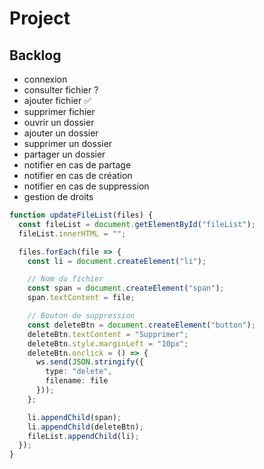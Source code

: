 # Project

## Backlog

- connexion
- consulter fichier ?
- ajouter fichier ✅
- supprimer fichier
- ouvrir un dossier
- ajouter un dossier
- supprimer un dossier
- partager un dossier
- notifier en cas de partage
- notifier en cas de création
- notifier en cas de suppression
- gestion de droits

```ts
function updateFileList(files) {
  const fileList = document.getElementById("fileList");
  fileList.innerHTML = "";

  files.forEach(file => {
    const li = document.createElement("li");

    // Nom du fichier
    const span = document.createElement("span");
    span.textContent = file;

    // Bouton de suppression
    const deleteBtn = document.createElement("button");
    deleteBtn.textContent = "Supprimer";
    deleteBtn.style.marginLeft = "10px";
    deleteBtn.onclick = () => {
      ws.send(JSON.stringify({
        type: "delete",
        filename: file
      }));
    };

    li.appendChild(span);
    li.appendChild(deleteBtn);
    fileList.appendChild(li);
  });
}

```